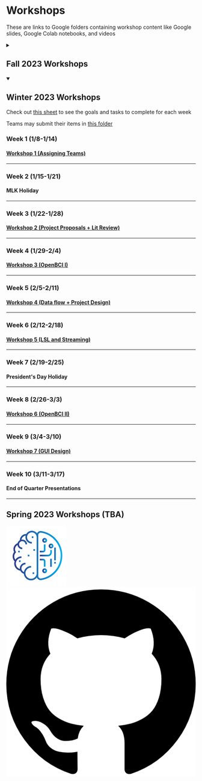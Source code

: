 <head>
  <title>CruX GitHub Page Home</title>
  <link rel="icon" type="image/x-icon" href="../images/favicon.ico">
</head>

<link rel="stylesheet" href="../css/styles.css">

# Workshops

These are links to Google folders containing workshop content like Google slides, Google Colab notebooks, and videos

<!-- Collapsible List https://gist.github.com/pierrejoubert73/902cc94d79424356a8d20be2b382e1ab -->

<details>
  <summary><h2>Fall 2023 Workshops</h2></summary>

### Week 1 (10/2-10/8)
#### [Info Session](https://docs.google.com/presentation/d/1mndJwCDquD57y05_pUfVrPM_aDiSFHWWWY6NIdRhet0/edit#slide=id.g15cb12bbd82_0_831)
---
### Week 2 (10/9-10/15)
#### [General Workshop 1 (Overview/Neuroscience)](https://drive.google.com/drive/folders/16v9oXaLWFUvV1rEJRSMuDn_WdmRl8fN3?usp=drive_link)
#### Advanced Workshop 1 (Signal Processing)
---

### Week 3 (10/16-10/22)
#### [General Workshop 2 (Python Fundamentals)](https://drive.google.com/drive/folders/1hM3OhpaoI78rvSGCUW829UdneXUTjeAW?usp=drive_link)
* If you would like some practice with coding in Python, check out [codingbat.com/python](https://codingbat.com/python)
* This website provides beginner-level coding problems in Python focused mainly on basic syntax, using loops, and manipulating strings/lists. For a diagnostic, try the last problem of each section, and if you can't solve it, start at the beginning of that section and perhaps watch tutorials for that problem online. However, there's no need to solve all the problems, maybe every 3 problems or so should cover the fundamentals

#### Advanced Workshop 2 (Data Theory)
---
### Week 4 (10/23-10/29)
#### Neuroethical Debate (Optional)
---
### Week 5 (10/30-11/5)
#### [General Workshop 3 (Intermediate Python)](https://drive.google.com/drive/folders/1ShJZjnD60aFw5YVHWwM3cQJtHMlzWJ40?usp=drive_link)
#### Advanced Workshop 3 (Introduction to Machine Learning)
---

### Week 6 (11/6-11/12)
#### [General Workshop 4 (Signal Processing/BCI Intro)](https://drive.google.com/drive/folders/1rR-UIiUx8ZHIh6G5YbEEB8tarfp1uzok?usp=drive_link)
#### [Advanced Workshop 4 (Introduction to CNNs)](https://docs.google.com/presentation/u/8/d/1yQ53q-XoX9GMSQCRaJbQBvj53k0UUv2-YsftoJPQpEo/edit?usp=drive_web&ouid=112654333408205715328)
---

### Week 7 (11/13-11/19)
#### [General Workshop 5 (EEG Analysis/ Feature Extraction)](https://drive.google.com/drive/folders/1avq_ppI87QofXhdeOSrv3sW9vMgimKgq?usp=drive_link)
#### Advanced Workshop 5 (CNN Hyperparameter Tuning)
---

### Week 8 (11/20-11/26)
#### [General Workshop 6 (Machine Learning/Classification Algos)](https://drive.google.com/drive/folders/17gqGkv6ZfXiYBMe6qR3HXt1CeIrdQ77y?usp=drive_link)
#### [Advanced Workshop 6 (Machine Learning/Classification Algos)](https://drive.google.com/drive/folders/17gqGkv6ZfXiYBMe6qR3HXt1CeIrdQ77y?usp=drive_link)
---

### Week 9 (11/27-12/3)
#### [General Workshop 7 (BCI Team Workflows)](https://drive.google.com/drive/folders/1l-iGqwpeialr_Lu2QOdpSQAOtxZ-G1Wr?usp=drive_link)
#### Advanced Workshop 7 (Unsupervised Learning)
---
### Week 10 (12/4-12/10)
#### Break for Finals
---
</details>

<details open>
  <summary><h2>Winter 2023 Workshops</h2></summary>

Check out [this sheet](https://docs.google.com/spreadsheets/d/1OMSgSO6YgTI3UNketSgY3b3-MV9oiLd0ZNcdZFaUvuU/edit#gid=0) to see the goals and tasks to complete for each week

Teams may submit their items in [this folder](https://drive.google.com/drive/folders/1foow4_pacHGtoGGKtxP308MsGxsReQL4?usp=drive_link)
### Week 1 (1/8-1/14)
#### [Workshop 1 (Assigning Teams)](https://drive.google.com/drive/folders/15VLq8bfdOSov3nfHJobFFpXWOlhXBVP2?usp=drive_link)
---
### Week 2 (1/15-1/21)
#### MLK Holiday
---

### Week 3 (1/22-1/28)
#### [Workshop 2 (Project Proposals + Lit Review)](https://drive.google.com/drive/folders/1a9S8hOKRatuW0SIzbGbjmkt_oDWxZQq0?usp=drive_link)

---
### Week 4 (1/29-2/4)
#### [Workshop 3 (OpenBCI I)](https://drive.google.com/drive/folders/1qS1rWwAxzF7sSR7Q3eJz6B_Q3aPv3qxx?usp=drive_link)
---
### Week 5 (2/5-2/11)
#### [Workshop 4 (Data flow + Project Design)](https://drive.google.com/drive/folders/1e5jAxNVOY-NV2aKK-ekJECGdwW7aINjZ?usp=drive_link)
---

### Week 6 (2/12-2/18)
#### [Workshop 5 (LSL and Streaming)](https://drive.google.com/drive/folders/1shiQtMtkkIbojwNvfF88yF0ugjF4FL1F?usp=drive_link)
---

### Week 7 (2/19-2/25)
#### President's Day Holiday
---

### Week 8 (2/26-3/3)
#### [Workshop 6 (OpenBCI II)](https://drive.google.com/drive/folders/1niqhEprXzxeYSUDyIPRYEmgWulX1Z2_L?usp=drive_link)
---

### Week 9 (3/4-3/10)
#### [Workshop 7 (GUI Design)](https://drive.google.com/drive/folders/1OjqAEfxVILkc_RS3LCpV-5zK9jnTNWuC?usp=drive_link)
---
### Week 10 (3/11-3/17)
#### End of Quarter Presentations
---
</details>


## Spring 2023 Workshops (TBA)

<footer>
    <div id = "images">
        <a href="https://cruxucla.com">
        <img  class = "logo" border = "0" src = "../images/cruxUclaLogo.webp" alt = "CruX UCLA"/>
        </a>
        <a href="https://github.com/CruXUCLA">
        <img class = "logo" border = "0" src = "../images/githubLogo.png" alt = "Github"/>
        </a>
    </div>
</footer>
